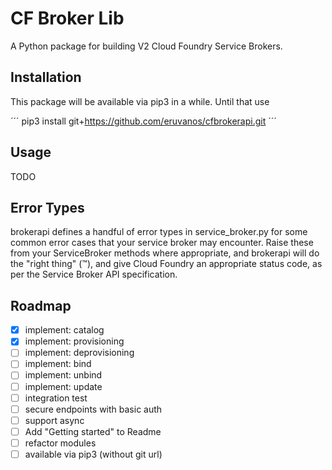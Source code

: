 # CF Broker Lib

A Python package for building V2 Cloud Foundry Service Brokers.


## Installation

This package will be available via pip3 in a while. Until that use

´´´
pip3 install git+https://github.com/eruvanos/cfbrokerapi.git
´´´

## Usage

TODO

## Error Types
brokerapi defines a handful of error types in service_broker.py
for some common error cases that your service broker may encounter.
Raise these from your ServiceBroker methods where appropriate,
and brokerapi will do the "right thing" (™), 
and give Cloud Foundry an appropriate status code, 
as per the Service Broker API specification.

## Roadmap

* [x] implement: catalog
* [x] implement: provisioning
* [ ] implement: deprovisioning
* [ ] implement: bind
* [ ] implement: unbind
* [ ] implement: update
* [ ] integration test
* [ ] secure endpoints with  basic auth
* [ ] support async
* [ ] Add "Getting started" to Readme
* [ ] refactor modules
* [ ] available via pip3 (without git url)
